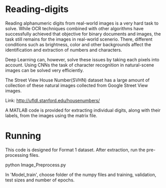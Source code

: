 # Reading-digits
Reading alphanumeric digits from real-world images is a very hard task to solve. While OCR techniques combined with other algorithms have successfully achieved that objective for binary documents and images, the task still remains for the images in real-world scenerio. There, different conditions such as brightness, color and other backgrounds affect the identification and extraction of numbers and characters.

Deep Learning can, however, solve these issues by taking each pixels into account. Using CNNs the task of character recognition in natural-scene images can be solved very efficiently.

The Street View House Number(SVHN) dataset has a large amount of collection of these natural images collected from Google Street View images.

Link: http://ufldl.stanford.edu/housenumbers/

A MATLAB code is provided for extracting individual digits, along with their labels, from the images using the matrix file.

# Running
This code is designed for Format 1 dataset. After extraction, run the pre-processing files.

python Image_Preprocess.py

In 'Model_train', choose folder of the numpy files and training, validation, test sizes and number of epochs.


